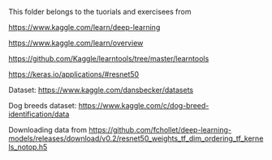 This folder belongs to the tuorials and exercisees from 

https://www.kaggle.com/learn/deep-learning

https://www.kaggle.com/learn/overview

https://github.com/Kaggle/learntools/tree/master/learntools

https://keras.io/applications/#resnet50

Dataset: https://www.kaggle.com/dansbecker/datasets

Dog breeds dataset: https://www.kaggle.com/c/dog-breed-identification/data

Downloading data from https://github.com/fchollet/deep-learning-models/releases/download/v0.2/resnet50_weights_tf_dim_ordering_tf_kernels_notop.h5

